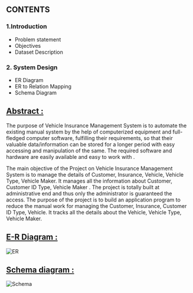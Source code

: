 ## CONTENTS
### 1.Introduction 		
- Problem statement									
- Objectives										
- Dataset Description	
### 2.  System Design
- ER Diagram										
- ER to Relation Mapping								
- Schema Diagram									

## <ins>Abstract :</ins>

The purpose of Vehicle Insurance Management System is to automate the existing manual system by the help of computerized equipment and full-fledged computer software, fulfilling their requirements, so that their valuable data/information can be stored for a longer period with easy accessing and manipulation of the same. The required software and hardware are easily available and easy to work with .

The main objective of the Project on Vehicle Insurance Management System is to manage the details of Customer, Insurance, Vehicle, Vehicle Type, Vehicle Maker. It manages all the information about Customer, Customer ID Type, Vehicle Maker . The project is totally built at administrative end and thus only the administrator is guaranteed the access. The purpose of the project is to build an application program to reduce the manual work for managing the Customer, Insurance, Customer ID Type, Vehicle. It tracks all the details about the Vehicle, Vehicle Type, Vehicle Maker.

## <ins>E-R Diagram :</ins>

![ER](https://user-images.githubusercontent.com/89591339/205450286-969500dd-c84b-4a56-98b8-7a1dd6496da9.png)

## <ins>Schema diagram :</ins>

![Schema](https://user-images.githubusercontent.com/89591339/205450353-f279516e-093a-4132-b016-f37dd8a11704.png)
